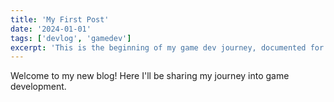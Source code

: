 ```yaml
---
title: 'My First Post'
date: '2024-01-01'
tags: ['devlog', 'gamedev']
excerpt: 'This is the beginning of my game dev journey, documented for all to see.'
---
```


Welcome to my new blog! Here I'll be sharing my journey into game development.
